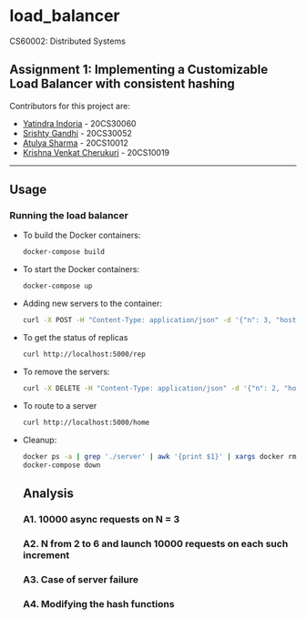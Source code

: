 # load_balancer
CS60002: Distributed Systems 

## Assignment 1: Implementing a Customizable Load Balancer with consistent hashing
Contributors for this project are:
- [Yatindra Indoria](https://github.com/yatindra7) - 20CS30060
- [Srishty Gandhi](https://github.com/srishtygandhi-kgp) - 20CS30052
- [Atulya Sharma](https://github.com/r-avenous) - 20CS10012
- [Krishna Venkat Cherukuri](https://github.com/kv2002) - 20CS10019
  
---

## Usage
### Running the load balancer

- To build the Docker containers:
  ```bash
  docker-compose build
  ```
- To start the Docker containers:
  ```bash
  docker-compose up
  ```
- Adding new servers to the container:
  ```bash
  curl -X POST -H "Content-Type: application/json" -d '{"n": 3, "hostnames": ["S1", "S2", "S3"]}' http://localhost:5000/add
  ```
- To get the status of replicas
  ```bash
  curl http://localhost:5000/rep
  ```
- To remove the servers:
  ```bash
  curl -X DELETE -H "Content-Type: application/json" -d '{"n": 2, "hostnames": ["S1", "S2"]}' http://localhost:5000/rm
  ```
- To route to a server
  ```bash
  curl http://localhost:5000/home
  ```

- Cleanup:
  ```bash
  docker ps -a | grep './server' | awk '{print $1}' | xargs docker rm --force
  docker-compose down
  ```

  ## Analysis
  ### A1. 10000 async requests on N = 3
  
  ### A2. N from 2 to 6 and launch 10000 requests on each such increment
  
  ### A3. Case of server failure

  ### A4. Modifying the hash functions


